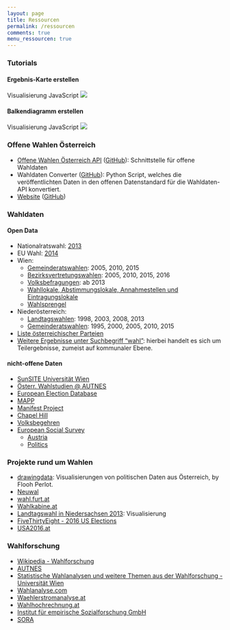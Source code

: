 ```yaml
---
layout: page
title: Ressourcen
permalink: /ressourcen
comments: true
menu_ressourcen: true
---
```


<div id="tutorials" class="col-sm-12">
<h3><i class="fa fa-area-chart " aria-hidden="true"></i> Tutorials</h3>

<div class="tutorial col-xs-12 col-sm-6">
<h4>Ergebnis-Karte erstellen</h4>
<span class="tutorial-type">Visualisierung</span> <span class="tutorial-type">JavaScript</span>
<a href="/tutorials/karte/" title=""><img class="rounded-img" src="{{ site.staticurl }}pages/tutorial-karte/karte_2.jpg"></a>
</div>

<div class="tutorial col-xs-12 col-sm-6">
<h4>Balkendiagramm erstellen</h4>
<span class="tutorial-type">Visualisierung</span> <span class="tutorial-type">JavaScript</span>
<a href="/tutorials/balkendiagramm/" title=""><img class="rounded-img" src="{{ site.staticurl }}pages/tutorial-balkendiagramm/balken_3.jpg"></a>
</div>

</div>

<h3><i class="fa fa-info" aria-hidden="true"></i> Offene Wahlen Österreich</h3>
<ul>
  <li><a href="https://offenewahlen-api.herokuapp.com/" title="Offene Wahlen Österreich API">Offene Wahlen Österreich API</a> (<a href="https://github.com/OKFNat/offenewahlen-api" title="GitHub">GitHub</a>): Schnittstelle für offene Wahldaten</li>
  <li>Wahldaten Converter (<a href="https://github.com/OKFNat/offenewahlen-gov2openconverter" title="GitHub">GitHub</a>): Python Script, welches die veröffentlichten Daten in den offenen Datenstandard für die Wahldaten-API konvertiert.</li>
  <li><a href="http://offenewahlen.at" title="Offene Wahlen Website">Website</a> (<a href="https://github.com/OKFNat/offenewahlen-website" title="GitHub">GitHub</a>)</li>
</ul>

<h3><i class="fa fa-database" aria-hidden="true"></i> Wahldaten</h3>

<h4 id="open-data">Open Data</h4>
<ul>
  <li>Nationalratswahl: <a href="https://www.data.gv.at/katalog/dataset/09716341-2bea-4298-9525-e936d8247d19">2013</a></li>
  <li>EU Wahl: <a href="https://www.data.gv.at/katalog/dataset/2b10a91b-51d5-4e34-b992-8fd3a3121f0d">2014</a></li>
  <li>Wien:
    <ul>
      <li><a href="https://www.data.gv.at/katalog/dataset/fff27cd6-426c-479f-ae66-077ae6f1437d">Gemeinderatswahlen</a>: 2005, 2010, 2015</li>
      <li><a href="https://www.data.gv.at/katalog/dataset/6eeef1f9-43a9-4fd4-bcb6-ac42981d9e74">Bezirksvertretungswahlen</a>: 2005, 2010, 2015, 2016</li>
      <li><a href="https://www.data.gv.at/katalog/dataset/eebe346b-9705-439e-8f97-aede161a5142">Volksbefragungen</a>: ab 2013</li>
      <li><a href="https://www.data.gv.at/katalog/dataset/2e860c8c-677a-47bf-81b8-b0100763a886">Wahllokale, Abstimmungslokale, Annahmestellen und Eintragungslokale</a></li>
      <li><a href="https://www.data.gv.at/katalog/dataset/79c1030d-5cf6-4d58-ade6-02f66fb4dffb">Wahlsprengel</a></li>
    </ul>
  </li>
  <li>Niederösterreich:
    <ul>
      <li><a href="https://www.data.gv.at/katalog/dataset/0eb6493d-4caa-424d-846d-9445f19d99cf">Landtagswahlen</a>: 1998, 2003, 2008, 2013</li>
      <li><a href="https://www.data.gv.at/katalog/dataset/no-gemeinderatswahlen/resource/107e69fd-a037-46d0-a48d-51e446442189">Gemeinderatswahlen</a>: 1995, 2000, 2005, 2010, 2015</li>
    </ul>
  </li>
  <li><a href="https://github.com/OKFNat/data/tree/master/parteienverzeichnis">Liste österreichischer Parteien</a></li>
  <li><a href="https://www.data.gv.at/suche/?search-term=wahl&amp;connection=and&amp;search-data-only=search-data-only#showresults">Weitere Ergebnisse unter Suchbegriff “wahl”</a>: hierbei handelt es sich um Teilergebnisse, zumeist auf kommunaler Ebene.</li>
</ul>

<h4 id="nicht-offene-daten">nicht-offene Daten</h4>
<ul>
  <li><a href="http://sunsite.univie.ac.at/Austria/elections/">SunSITE Universität Wien</a></li>
  <li><a href="http://autnes.at/?q=node/42">Österr. Wahlstudien @ AUTNES</a></li>
  <li><a href="http://www.nsd.uib.no/european_election_database/country/austria/">European Election Database</a></li>
  <li><a href="http://www.projectmapp.eu/databases/">MAPP</a></li>
  <li><a href="https://manifestoproject.wzb.eu/">Manifest Project</a></li>
  <li><a href="http://chesdata.eu/">Chapel Hill</a></li>
  <li><a href="https://github.com/OKFNat/data/tree/master/volksbegehren">Volksbegehren</a></li>
  <li><a href="http://www.europeansocialsurvey.org/">European Social Survey</a>
    <ul>
      <li><a href="http://www.europeansocialsurvey.org/data/country.html?c=austria">Austria</a></li>
      <li><a href="http://www.europeansocialsurvey.org/data/themes.html?t=politics">Politics</a></li>
    </ul>
  </li>
</ul>

<h3 id="i-classfa-fa-info-circle-aria-hiddentruei-projekte-rund-um-wahlen"><i class="fa fa-info-circle" aria-hidden="true"></i> Projekte rund um Wahlen</h3>
<ul>
  <li><a href="http://drawingdata.net/">drawingdata</a>: Visualisierungen von politischen Daten aus Österreich, by Flooh Perlot.</li>
  <li><a href="https://neuwal.com/">Neuwal</a></li>
  <li><a href="https://www.data.gv.at/anwendungen/wahl-furt-at/">wahl.furt.at</a></li>
  <li><a href="http://wahlkabine.at/">Wahlkabine.at</a></li>
  <li><a href="http://nds2013.vis4.net">Landtagswahl in Niedersachsen 2013</a>: Visualisierung</li>
  <li><a href="https://fivethirtyeight.com/politics/elections/">FiveThirtyEight - 2016 US Elections</a></li>
  <li><a href="http://www.usa2016.at/">USA2016.at</a></li>
</ul>

<h3 id="i-classfa-fa-university-aria-hiddentruei-wahlforschung"><i class="fa fa-university" aria-hidden="true"></i> Wahlforschung</h3>
<ul>
  <li><a href="https://de.wikipedia.org/wiki/Wahlforschung">Wikipedia - Wahlforschung</a></li>
  <li><a href="http://www.autnes.at/">AUTNES</a></li>
  <li><a href="http://sunsite.univie.ac.at/Austria/elections/">Statistische Wahlanalysen und weitere Themen aus der Wahlforschung - Universität Wien</a></li>
  <li><a href="http://www.wahlanalyse.com/">Wahlanalyse.com</a></li>
  <li><a href="http://www.waehlerstromanalyse.at/">Waehlerstromanalyse.at</a></li>
  <li><a href="http://www.wahlhochrechnung.at/">Wahlhochrechnung.at</a></li>
  <li><a href="http://www.ifes.at/">Institut für empirische Sozialforschung GmbH</a></li>
  <li><a href="http://www.sora.at/themen/wahlverhalten.html">SORA</a></li>
</ul>
